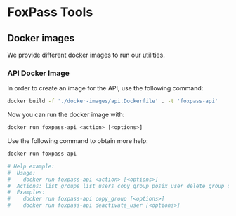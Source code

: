 # FoxPass Tools

## Docker images

We provide different docker images to run our utilities.

### API Docker Image

In order to create an image for the API, use the following command:

```sh
docker build -f './docker-images/api.Dockerfile' . -t 'foxpass-api'
```

Now you can run the docker image with:

```sh
docker run foxpass-api <action> [<options>]
```

Use the following command to obtain more help:

```sh
docker run foxpass-api

# Help example:
#  Usage:
#    docker run foxpass-api <action> [<options>]
#  Actions: list_groups list_users copy_group posix_user delete_group deactivate_user
#  Examples:
#    docker run foxpass-api copy_group [<options>]
#    docker run foxpass-api deactivate_user [<options>]
```
